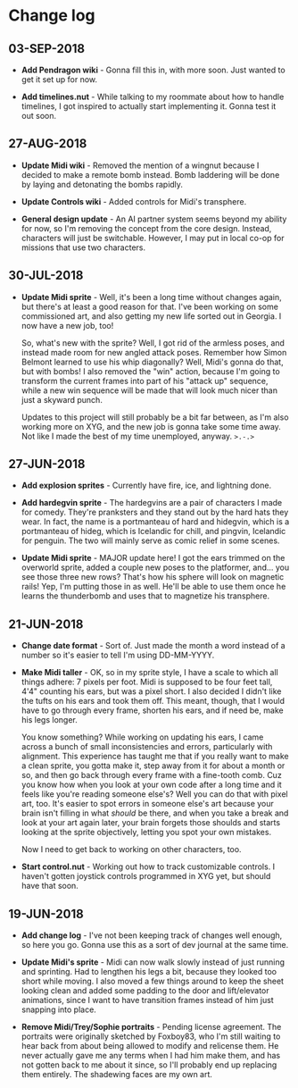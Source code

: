 # Change log

## 03-SEP-2018

* **Add Pendragon wiki** - Gonna fill this in, with more soon. Just wanted to get it set up for now.

* **Add timelines.nut** - While talking to my roommate about how to handle timelines, I got inspired to actually start implementing it. Gonna test it out soon.

## 27-AUG-2018

* **Update Midi wiki** - Removed the mention of a wingnut because I decided to make a remote bomb instead. Bomb laddering will be done by laying and detonating the bombs rapidly.

* **Update Controls wiki** - Added controls for Midi's transphere.

* **General design update** - An AI partner system seems beyond my ability for now, so I'm removing the concept from the core design. Instead, characters will just be switchable. However, I may put in local co-op for missions that use two characters.

## 30-JUL-2018

* **Update Midi sprite** - Well, it's been a long time without changes again, but there's at least a good reason for that. I've been working on some commissioned art, and also getting my new life sorted out in Georgia. I now have a new job, too!

  So, what's new with the sprite? Well, I got rid of the armless poses, and instead made room for new angled attack poses. Remember how Simon Belmont learned to use his whip diagonally? Well, Midi's gonna do that, but with bombs! I also removed the "win" action, because I'm going to transform the current frames into part of his "attack up" sequence, while a new win sequence will be made that will look much nicer than just a skyward punch.

  Updates to this project will still probably be a bit far between, as I'm also working more on XYG, and the new job is gonna take some time away. Not like I made the best of my time unemployed, anyway. `>.-.>`

## 27-JUN-2018

* **Add explosion sprites** - Currently have fire, ice, and lightning done.

* **Add hardegvin sprite** - The hardegvins are a pair of characters I made for comedy. They're pranksters and they stand out by the hard hats they wear. In fact, the name is a portmanteau of hard and hidegvin, which is a portmanteau of hideg, which is Icelandic for chill, and pingvin, Icelandic for penguin. The two will mainly serve as comic relief in some scenes.

* **Update Midi sprite** - MAJOR update here! I got the ears trimmed on the overworld sprite, added a couple new poses to the platformer, and... you see those three new rows? That's how his sphere will look on magnetic rails! Yep, I'm putting those in as well. He'll be able to use them once he learns the thunderbomb and uses that to magnetize his transphere.

## 21-JUN-2018

* **Change date format** - Sort of. Just made the month a word instead of a number so it's easier to tell I'm using DD-MM-YYYY.

* **Make Midi taller** - OK, so in my sprite style, I have a scale to which all things adhere: 7 pixels per foot. Midi is supposed to be four feet tall, 4'4" counting his ears, but was a pixel short. I also decided I didn't like the tufts on his ears and took them off. This meant, though, that I would have to go through every frame, shorten his ears, and if need be, make his legs longer.

  You know something? While working on updating his ears, I came across a bunch of small inconsistencies and errors, particularly with alignment. This experience has taught me that if you really want to make a clean sprite, you gotta make it, step away from it for about a month or so, and then go back through every frame with a fine-tooth comb. Cuz you know how when you look at your own code after a long time and it feels like you're reading someone else's? Well you can do that with pixel art, too. It's easier to spot errors in someone else's art because your brain isn't filling in what *should* be there, and when you take a break and look at your art again later, your brain forgets those shoulds and starts looking at the sprite objectively, letting you spot your own mistakes.

	Now I need to get back to working on other characters, too.

* **Start control.nut** - Working out how to track customizable controls. I haven't gotten joystick controls programmed in XYG yet, but should have that soon.

## 19-JUN-2018

* **Add change log** - I've not been keeping track of changes well enough, so here you go. Gonna use this as a sort of dev journal at the same time.

* **Update Midi's sprite** - Midi can now walk slowly instead of just running and sprinting. Had to lengthen his legs a bit, because they looked too short while moving. I also moved a few things around to keep the sheet looking clean and added some padding to the door and lift/elevator animations, since I want to have transition frames instead of him just snapping into place.

* **Remove Midi/Trey/Sophie portraits** - Pending license agreement. The portraits were originally sketched by Foxboy83, who I'm still waiting to hear back from about being allowed to modify and relicense them. He never actually gave me any terms when I had him make them, and has not gotten back to me about it since, so I'll probably end up replacing them entirely. The shadewing faces are my own art.
